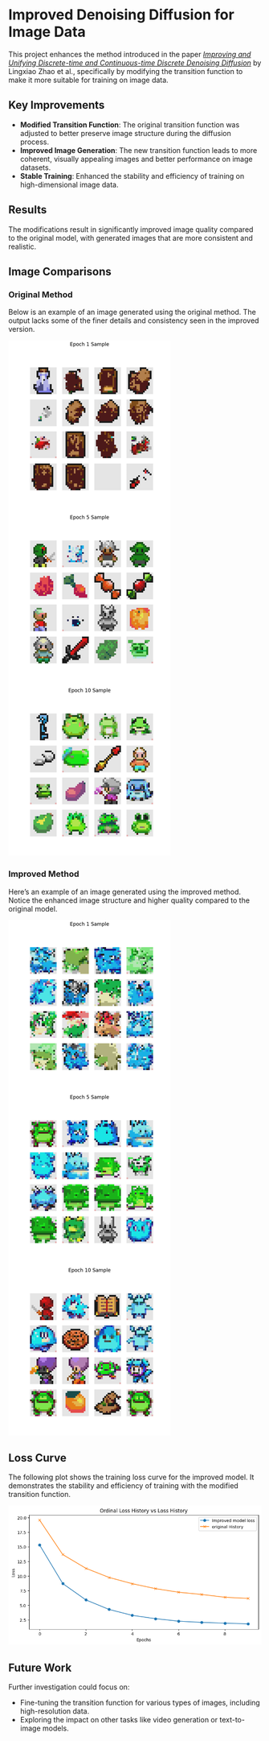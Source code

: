# Improved Denoising Diffusion for Image Data  
This project enhances the method introduced in the paper [*Improving and Unifying Discrete-time and Continuous-time Discrete Denoising Diffusion*](https://arxiv.org/abs/2104.09478) by Lingxiao Zhao et al., specifically by modifying the transition function to make it more suitable for training on image data.

## Key Improvements  
- **Modified Transition Function**: The original transition function was adjusted to better preserve image structure during the diffusion process.
- **Improved Image Generation**: The new transition function leads to more coherent, visually appealing images and better performance on image datasets.
- **Stable Training**: Enhanced the stability and efficiency of training on high-dimensional image data.

## Results  
The modifications result in significantly improved image quality compared to the original model, with generated images that are more consistent and realistic.

## Image Comparisons  

### Original Method
Below is an example of an image generated using the original method. The output lacks some of the finer details and consistency seen in the improved version.

![Original Method](original_method.png)

### Improved Method
Here’s an example of an image generated using the improved method. Notice the enhanced image structure and higher quality compared to the original model.

![Improved Model](Improved_model_samples_10EP.png)

## Loss Curve  
The following plot shows the training loss curve for the improved model. It demonstrates the stability and efficiency of training with the modified transition function.

![Loss Curve](loss_curve.png)

## Future Work  
Further investigation could focus on:
- Fine-tuning the transition function for various types of images, including high-resolution data.
- Exploring the impact on other tasks like video generation or text-to-image models.

